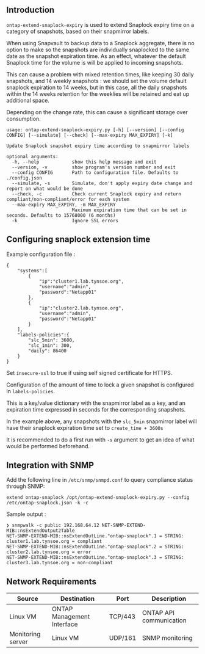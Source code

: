 ## Introduction

`ontap-extend-snaplock-expiry` is used to extend Snaplock expiry time on a category of snapshots, based on their snapmirror labels.

When using Snapvault to backup data to a Snaplock aggregate, there is no option to make so the snapshots are individually snaplocked to the same date as the snapshot expiration time. As an effect, whatever the default Snaplock time for the volume is will be applied to incoming snapshots.

This can cause a problem with mixed retention times, like keeping 30 daily snapshots, and 14 weekly snapshots : we should set the volume default snaplock expiration to 14 weeks, but in this case, all the daily snapshots within the 14 weeks retention for the weeklies will be retained and eat up additional space.

Depending on the change rate, this can cause a significant storage over consumption.

```
usage: ontap-extend-snaplock-expiry.py [-h] [--version] [--config CONFIG] [--simulate] [--check] [--max-expiry MAX_EXPIRY] [-k]

Update Snaplock snapshot expiry time according to snapmirror labels

optional arguments:
  -h, --help            show this help message and exit
  --version, -v         show program's version number and exit
  --config CONFIG       Path to configuration file. Defaults to ./config.json
  --simulate, -s        Simulate, don't apply expiry date change and report on what would be done
  --check, -c           Check current Snaplock expiry and return compliant/non-compliant/error for each system
  --max-expiry MAX_EXPIRY, -m MAX_EXPIRY
                        Maximum expiration time that can be set in seconds. Defaults to 15768000 (6 months)
  -k                    Ignore SSL errors
```

## Configuring snaplock extension time

Example configuration file :

```
{
    "systems":[
        {
            "ip":"cluster1.lab.tynsoe.org",
            "username":"admin",
            "password":"Netapp01"
        },
        {
            "ip":"cluster2.lab.tynsoe.org",
            "username":"admin",
            "password":"Netapp01"
        }
    ],
    "labels-policies":{
        "slc_5min": 3600,
        "slc_1min": 300,
        "daily": 86400
    }
}
```

Set `insecure-ssl` to true if using self signed certificate for HTTPS.

Configuration of the amount of time to lock a given snapshot is configured in `labels-policies`.

This is a key/value dictionary with the snapmirror label as a key, and an expiration time expressed in seconds for the corresponding snapshots.

In the example above, any snapshots with the `slc_5min` snapmirror label will have their snaplock expiration time set to `create_time + 3600s`

It is recommended to do a first run with `-s` argument to get an idea of what would be performed beforehand.

## Integration with SNMP

Add the following line in `/etc/snmp/snmpd.conf` to query compliance status through SNMP:

```
extend ontap-snaplock /opt/ontap-extend-snaplock-expiry.py --config /etc/ontap-snaplock.json -k -c
```

Sample output :

```
❯ snmpwalk -c public 192.168.64.12 NET-SNMP-EXTEND-MIB::nsExtendOutput2Table
NET-SNMP-EXTEND-MIB::nsExtendOutLine."ontap-snaplock".1 = STRING: cluster1.lab.tynsoe.org = compliant
NET-SNMP-EXTEND-MIB::nsExtendOutLine."ontap-snaplock".2 = STRING: cluster2.lab.tynsoe.org = error
NET-SNMP-EXTEND-MIB::nsExtendOutLine."ontap-snaplock".3 = STRING: cluster3.lab.tynsoe.org = non-compliant
```

## Network Requirements

|Source|Destination|Port|Description|
|------|-----------|----|-----------|
| Linux VM | ONTAP Management Interface | TCP/443 | ONTAP API communication |
| Monitoring server | Linux VM | UDP/161 | SNMP monitoring |
